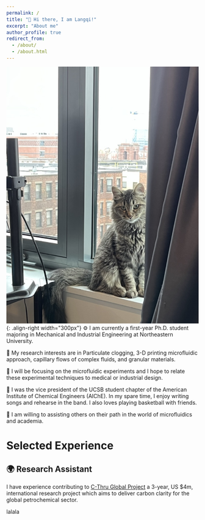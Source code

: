 ```yaml
---
permalink: /
title: "👋 Hi there, I am Langqi!"
excerpt: "About me"
author_profile: true
redirect_from: 
  - /about/
  - /about.html
---
```

![Lilopic](/images/Lilopic.png){: .align-right width="300px"}
⚙️ I am currently a first-year Ph.D. student majoring in Mechanical and 
Industrial Engineering at Northeastern University. 

🧪 My research interests are in Particulate 
clogging, 3-D printing microfluidic approach, capillary flows of complex fluids, and granular 
materials. 
 
🔬 I will be focusing on the microfluidic experiments and I hope to relate these experimental techniques to medical or industrial design.

📖 I was the vice president of the UCSB student chapter of the American Institute of 
Chemical Engineers (AIChE). In my spare time, I enjoy writing songs and rehearse 
in the band. I also loves playing basketball with friends.

👬 I am willing to assisting others on their path in the world of microfluidics and academia.

# Selected Experience

## 🌍 Research Assistant
I have experience contributing to [C-Thru Global Project](https://www.c-thru.org/) a 3-year, US $4m, international research project which aims to deliver carbon clarity for the global petrochemical sector.

lalala
